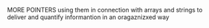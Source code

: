 MORE POINTERS using them in connection with arrays and strings to deliver and quantify informantion in an oragaznizxed way

